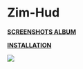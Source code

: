 # Zim-Hud

**[SCREENSHOTS ALBUM](https://imgur.com/a/kw4Ou)** 

**[INSTALLATION](https://imgur.com/a/w3Ah6)**

![](https://i.imgur.com/29hLB54.jpg)